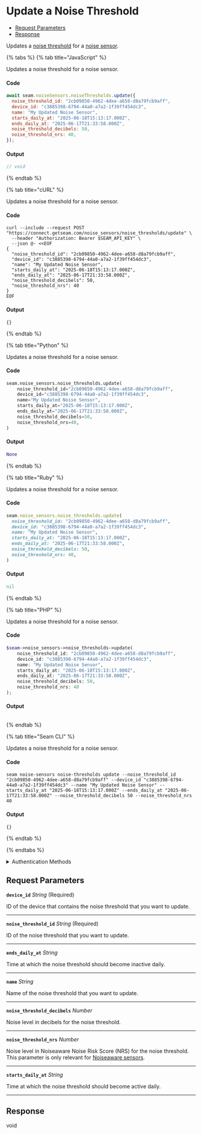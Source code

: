 # Update a Noise Threshold

- [Request Parameters](#request-parameters)
- [Response](#response)

Updates a [noise threshold](https://docs.seam.co/latest/capability-guides/noise-sensors/configure-noise-threshold-settings) for a [noise sensor](https://docs.seam.co/latest/capability-guides/noise-sensors).


{% tabs %}
{% tab title="JavaScript" %}

Updates a noise threshold for a noise sensor.

#### Code

```javascript
await seam.noiseSensors.noiseThresholds.update({
  noise_threshold_id: "2cb09850-4962-4dee-a658-d8a79fcb9aff",
  device_id: "c3885398-6794-44a0-a7a2-1f39ff454dc3",
  name: "My Updated Noise Sensor",
  starts_daily_at: "2025-06-18T15:13:17.000Z",
  ends_daily_at: "2025-06-17T21:33:58.000Z",
  noise_threshold_decibels: 50,
  noise_threshold_nrs: 40,
});
```

#### Output

```javascript
// void
```
{% endtab %}

{% tab title="cURL" %}

Updates a noise threshold for a noise sensor.

#### Code

```curl
curl --include --request POST "https://connect.getseam.com/noise_sensors/noise_thresholds/update" \
  --header "Authorization: Bearer $SEAM_API_KEY" \
  --json @- <<EOF
{
  "noise_threshold_id": "2cb09850-4962-4dee-a658-d8a79fcb9aff",
  "device_id": "c3885398-6794-44a0-a7a2-1f39ff454dc3",
  "name": "My Updated Noise Sensor",
  "starts_daily_at": "2025-06-18T15:13:17.000Z",
  "ends_daily_at": "2025-06-17T21:33:58.000Z",
  "noise_threshold_decibels": 50,
  "noise_threshold_nrs": 40
}
EOF
```

#### Output

```curl
{}
```
{% endtab %}

{% tab title="Python" %}

Updates a noise threshold for a noise sensor.

#### Code

```python
seam.noise_sensors.noise_thresholds.update(
    noise_threshold_id="2cb09850-4962-4dee-a658-d8a79fcb9aff",
    device_id="c3885398-6794-44a0-a7a2-1f39ff454dc3",
    name="My Updated Noise Sensor",
    starts_daily_at="2025-06-18T15:13:17.000Z",
    ends_daily_at="2025-06-17T21:33:58.000Z",
    noise_threshold_decibels=50,
    noise_threshold_nrs=40,
)
```

#### Output

```python
None
```
{% endtab %}

{% tab title="Ruby" %}

Updates a noise threshold for a noise sensor.

#### Code

```ruby
seam.noise_sensors.noise_thresholds.update(
  noise_threshold_id: "2cb09850-4962-4dee-a658-d8a79fcb9aff",
  device_id: "c3885398-6794-44a0-a7a2-1f39ff454dc3",
  name: "My Updated Noise Sensor",
  starts_daily_at: "2025-06-18T15:13:17.000Z",
  ends_daily_at: "2025-06-17T21:33:58.000Z",
  noise_threshold_decibels: 50,
  noise_threshold_nrs: 40,
)
```

#### Output

```ruby
nil
```
{% endtab %}

{% tab title="PHP" %}

Updates a noise threshold for a noise sensor.

#### Code

```php
$seam->noise_sensors->noise_thresholds->update(
    noise_threshold_id: "2cb09850-4962-4dee-a658-d8a79fcb9aff",
    device_id: "c3885398-6794-44a0-a7a2-1f39ff454dc3",
    name: "My Updated Noise Sensor",
    starts_daily_at: "2025-06-18T15:13:17.000Z",
    ends_daily_at: "2025-06-17T21:33:58.000Z",
    noise_threshold_decibels: 50,
    noise_threshold_nrs: 40
);
```

#### Output

```php

```
{% endtab %}

{% tab title="Seam CLI" %}

Updates a noise threshold for a noise sensor.

#### Code

```seam_cli
seam noise-sensors noise-thresholds update --noise_threshold_id "2cb09850-4962-4dee-a658-d8a79fcb9aff" --device_id "c3885398-6794-44a0-a7a2-1f39ff454dc3" --name "My Updated Noise Sensor" --starts_daily_at "2025-06-18T15:13:17.000Z" --ends_daily_at "2025-06-17T21:33:58.000Z" --noise_threshold_decibels 50 --noise_threshold_nrs 40
```

#### Output

```seam_cli
{}
```
{% endtab %}

{% endtabs %}


<details>

<summary>Authentication Methods</summary>

- API key
- Personal access token
  <br>Must also include the `seam-workspace` header in the request.

To learn more, see [Authentication](https://docs.seam.co/latest/api/authentication).
</details>

## Request Parameters

**`device_id`** *String* (Required)

ID of the device that contains the noise threshold that you want to update.

---

**`noise_threshold_id`** *String* (Required)

ID of the noise threshold that you want to update.

---

**`ends_daily_at`** *String*

Time at which the noise threshold should become inactive daily.

---

**`name`** *String*

Name of the noise threshold that you want to update.

---

**`noise_threshold_decibels`** *Number*

Noise level in decibels for the noise threshold.

---

**`noise_threshold_nrs`** *Number*

Noise level in Noiseaware Noise Risk Score (NRS) for the noise threshold. This parameter is only relevant for [Noiseaware sensors](https://docs.seam.co/latest/device-and-system-integration-guides/noiseaware-sensors).

---

**`starts_daily_at`** *String*

Time at which the noise threshold should become active daily.

---


## Response

void

